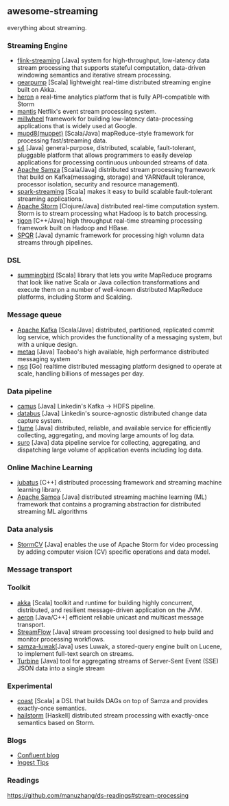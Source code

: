 ## awesome-streaming

everything about streaming.

### Streaming Engine

* [flink-streaming](http://ci.apache.org/projects/flink/flink-docs-release-0.9/apis/streaming_guide.html) [Java] system for high-throughput, low-latency data stream processing that supports stateful computation, data-driven windowing semantics and iterative stream processing.
* [gearpump](https://github.com/intel-hadoop/gearpump) [Scala] lightweight real-time distributed streaming engine built on Akka.
* [heron](https://blog.twitter.com/2015/flying-faster-with-twitter-heron) a real-time analytics platform that is fully API-compatible with Storm
* [mantis](http://www.slideshare.net/g9yuayon/qcon-talk-on-netflix-mantis-a-stream-processing-system) Netflix's event stream processing system.
* [millwheel](http://research.google.com/pubs/pub41378.html) framework for building low-latency data-processing applications that is widely used at Google.
* [mupd8(muppet)](https://github.com/walmartlabs/mupd8) [Scala/Java] mapReduce-style framework for processing fast/streaming data.
* [s4](http://incubator.apache.org/s4/) [Java] general-purpose, distributed, scalable, fault-tolerant, pluggable platform that allows programmers to easily develop applications for processing continuous unbounded streams of data.
* [Apache Samza](http://samza.apache.org/) [Scala/Java] distributed stream processing framework that build on Kafka(messaging, storage) and YARN(fault tolerance, processor isolation, security and resource management).
* [spark-streaming](https://spark.apache.org/streaming/) [Scala] makes it easy to build scalable fault-tolerant streaming applications.
* [Apache Storm](https://storm.apache.org/) [Clojure/Java] distributed real-time computation system. Storm is to stream processing what Hadoop is to batch processing. 
* [tigon](https://github.com/caskdata/tigon) [C++/Java] high throughput real-time streaming processing framework built on Hadoop and HBase.
* [SPQR](https://github.com/ottogroup/SPQR) [Java] dynamic framework for processing high volumn data streams through pipelines.

### DSL
* [summingbird](https://github.com/twitter/summingbird) [Scala] library that lets you write MapReduce programs that look like native Scala or Java collection transformations and execute them on a number of well-known distributed MapReduce platforms, including Storm and Scalding.

### Message queue

* [Apache Kafka](https://github.com/apache/kafka) [Scala/Java] distributed, partitioned, replicated commit log service, which provides the functionality of a messaging system, but with a unique design.
* [metaq](https://github.com/killme2008/Metamorphosis) [Java] Taobao's high available, high performance distributed messaging system
* [nsq](https://github.com/bitly/nsq) [Go] realtime distributed messaging platform designed to operate at scale, handling billions of messages per day.

### Data pipeline

* [camus](https://github.com/linkedin/camus) [Java] Linkedin's Kafka -> HDFS pipeline.
* [databus](https://github.com/linkedin/databus) [Java] Linkedin's source-agnostic distributed change data capture system.
* [flume](https://github.com/apache/flume) [Java] distributed, reliable, and available service for efficiently collecting, aggregating, and moving large amounts of log data.
* [suro](https://github.com/Netflix/suro) [Java] data pipeline service for collecting, aggregating, and dispatching large volume of application events including log data.

### Online Machine Learning 

* [jubatus](http://jubat.us/en/) [C++] distributed processing framework and streaming machine learning library.
* [Apache Samoa](https://github.com/yahoo/samoa) [Java] distributed streaming machine learning (ML) framework that contains a programing abstraction for distributed streaming ML algorithms

### Data analysis

* [StormCV](https://github.com/sensorstorm/StormCV) [Java] enables the use of Apache Storm for video processing by adding computer vision (CV) specific operations and data model.

### Message transport


### Toolkit

* [akka](http://akka.io/) [Scala] toolkit and runtime for building highly concurrent, distributed, and resilient message-driven application on the JVM.
* [aeron](https://github.com/real-logic/Aeron) [Java/C++] efficient reliable unicast and multicast message transport.
* [StreamFlow](https://github.com/lmco/streamflow) [Java] stream processing tool designed to help build and monitor processing workflows.
* [samza-luwak](https://github.com/romseygeek/samza-luwak)[Java] uses Luwak, a stored-query engine built on Lucene, to implement full-text search on streams.
* [Turbine](https://github.com/Netflix/Turbine) [Java] tool for aggregating streams of Server-Sent Event (SSE) JSON data into a single stream

### Experimental
* [coast](https://github.com/bkirwi/coast) [Scala] a DSL that builds DAGs on top of Samza and provides exactly-once semantics.
* [hailstorm](https://github.com/hailstorm-hs/hailstorm) [Haskell] distributed stream processing with exactly-once semantics based on Storm.

### Blogs

* [Confluent blog](http://blog.confluent.io/)
* [Ingest Tips](http://ingest.tips/)

### Readings

https://github.com/manuzhang/ds-readings#stream-processing

